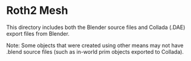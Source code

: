 # Roth2 Mesh

This directory includes both the Blender source files and Collada (.DAE) export
files from Blender.

Note: Some objects that were created using other means may not have .blend source files
(such as in-world prim objects exported to Collada).
